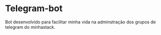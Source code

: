 # Telegram-bot 

Bot desenvolvido para facilitar minha vida na adminstração dos grupos de telegram do minhastack. 

